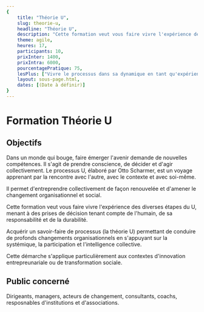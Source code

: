 ```yaml
---
{
	title: "Théorie U", 
	slug: theorie-u, 
	headline: "Théorie U",
	description: "Cette formation veut vous faire vivre l'expérience des diverses étapes du U", 
	theme: agile,
	heures: 17,
	participants: 10,
	prixInter: 1400,
	prixIntra: 6000,
	pourcentagePratique: 75,
	lesPlus: ["Vivre le processus dans sa dynamique en tant qu'expérience apprenante","Elargir et approfondir son regard sur le changement en découvrant les étapes de la transformation aux différents niveaux systémiques : individuel, organisationnel, institutionnel et sociétal.","Expérimenter ces étapes au niveau de l'individu et de l'interaction entre eux.","Appliquer le processus dans l'accompagnement au changement de projets innovants","Acquérir des outils et des techniques concrets pour mener à bien un processus de changement"],
	layout: sous-page.html, 
	dates: [(Date à définir)]
}
---
```


# Formation Théorie U

## Objectifs ##

Dans un monde qui bouge, faire émerger l'avenir demande de nouvelles compétences. Il s'agit de prendre conscience, de décider et d'agir collectivement.
Le processus U, élaboré par Otto Scharmer, est un voyage apprenant par la rencontre avec l'autre, avec le contexte et avec soi-même.

Il permet d'entreprendre collectivement de façon renouvelée et d'amener le changement organisationnel et social.

Cette formation veut vous faire vivre l'expérience des diverses étapes du U, menant à des prises de décision tenant compte de l'humain, de sa responsabilité et de la durabilité.

Acquérir un savoir-faire de processus (la théorie U) permettant de conduire de profonds changements organisationnels en s'appuyant sur la systémique, la participation et l'intelligence collective.

Cette démarche s'applique particulièrement aux contextes d'innovation entrepreunariale ou de transformation sociale.

## Public concerné ##

Dirigeants, managers, acteurs de changement, consultants, coachs, resposnables d'institutions et d'associations.
